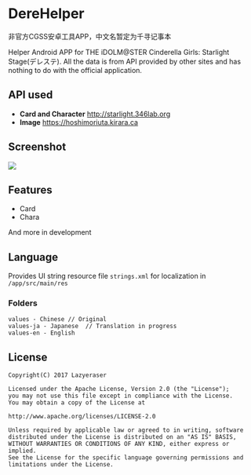 # DereHelper

非官方CGSS安卓工具APP，中文名暂定为千寻记事本</br>

Helper Android APP for THE iDOLM@STER Cinderella Girls: Starlight Stage(デレステ). All the data is from API provided by other sites and has nothing to do with the official application.

## API used
* **Card and Character** http://starlight.346lab.org
* **Image** https://hoshimoriuta.kirara.ca


## Screenshot

![](https://github.com/Lazyeraser/DereHelper/raw/master/art/card_detail.jpg)

## Features
* Card
* Chara

And more in development
## Language
Provides UI string resource file `strings.xml` for localization in `/app/src/main/res`
### Folders

    values - Chinese // Original
    values-ja - Japanese  // Translation in progress
    values-en - English

## License
    Copyright(C) 2017 Lazyeraser
    
    Licensed under the Apache License, Version 2.0 (the "License");
    you may not use this file except in compliance with the License.
    You may obtain a copy of the License at
    
    http://www.apache.org/licenses/LICENSE-2.0
    
    Unless required by applicable law or agreed to in writing, software
    distributed under the License is distributed on an "AS IS" BASIS,
    WITHOUT WARRANTIES OR CONDITIONS OF ANY KIND, either express or implied.
    See the License for the specific language governing permissions and
    limitations under the License.